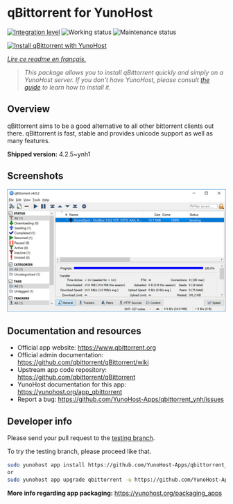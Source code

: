 <!--
N.B.: This README was automatically generated by https://github.com/YunoHost/apps/tree/master/tools/README-generator
It shall NOT be edited by hand.
-->

# qBittorrent for YunoHost

[![Integration level](https://dash.yunohost.org/integration/qbittorrent.svg)](https://dash.yunohost.org/appci/app/qbittorrent) ![Working status](https://ci-apps.yunohost.org/ci/badges/qbittorrent.status.svg) ![Maintenance status](https://ci-apps.yunohost.org/ci/badges/qbittorrent.maintain.svg)

[![Install qBittorrent with YunoHost](https://install-app.yunohost.org/install-with-yunohost.svg)](https://install-app.yunohost.org/?app=qbittorrent)

*[Lire ce readme en français.](./README_fr.md)*

> *This package allows you to install qBittorrent quickly and simply on a YunoHost server.
If you don't have YunoHost, please consult [the guide](https://yunohost.org/#/install) to learn how to install it.*

## Overview

qBittorrent aims to be a good alternative to all other bittorrent clients out there. qBittorrent is fast, stable and provides unicode support as well as many features.

**Shipped version:** 4.2.5~ynh1

## Screenshots

![Screenshot of qBittorrent](./doc/screenshots/qbittorrent.jpg)

## Documentation and resources

* Official app website: <https://www.qbittorrent.org>
* Official admin documentation: <https://github.com/qbittorrent/qBittorrent/wiki>
* Upstream app code repository: <https://github.com/qbittorrent/qBittorrent>
* YunoHost documentation for this app: <https://yunohost.org/app_qbittorrent>
* Report a bug: <https://github.com/YunoHost-Apps/qbittorrent_ynh/issues>

## Developer info

Please send your pull request to the [testing branch](https://github.com/YunoHost-Apps/qbittorrent_ynh/tree/testing).

To try the testing branch, please proceed like that.

``` bash
sudo yunohost app install https://github.com/YunoHost-Apps/qbittorrent_ynh/tree/testing --debug
or
sudo yunohost app upgrade qbittorrent -u https://github.com/YunoHost-Apps/qbittorrent_ynh/tree/testing --debug
```

**More info regarding app packaging:** <https://yunohost.org/packaging_apps>

